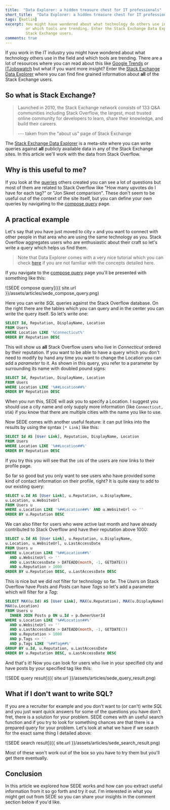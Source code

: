 ```yaml
---
title:  "Data Explorer: a hidden treasure chest for IT professionals"
short_title:  "Data Explorer: a hidden treasure chest for IT professionals"
tags: [kotlin]
excerpt: You might have wondered about what technology do others use in the IT industry 
         or which tools are trending. Enter the Stack Exchange Data Explorer where you can find information about all
         Stack Exchange users.
comments: true
---
```

<div id="tldr">
If you work in the IT industry you might have wondered about what technology others use in the field and which tools are trending.
There are a lot of resources where you can read about this like <a href="https://trends.google.com/trends/">Google Trends</a>
or <a href="https://www.itjobswatch.co.uk">ITJobswatch</a> but what if you want more insight?
Enter the <a href="https://data.stackexchange.com/">Stack Exchange Data Explorer</a> where you can find fine grained information
about <strong>all</strong> of the Stack Exchange users.
</div>

## So what is Stack Exchange?

> Launched in 2010, the Stack Exchange network consists of 133 Q&A communities including Stack Overflow,
> the largest, most trusted online community for developers to learn, share their knowledge, and build their careers.
>
> --- taken from the "about us" page of Stack Exchange

The [Stack Exchange Data Explorer](https://data.stackexchange.com/) is a meta-site where you can write queries against
**all** publicly available data in any of the Stack Exchange sites. In this article we'll work with the data from
Stack Overflow.

## Why is this useful to me?

If you look at the [queries](https://data.stackexchange.com/stackoverflow/queries) others created you can see a lot of
questions but most of them are related to Stack Overflow like "How many upvotes do I have for each tag?" or
"Jon Skeet comparison". These don't seem to be useful out of the context of the site itself, but you can define your
own queries by navigating to the [compose query](https://data.stackexchange.com/stackoverflow/query/new) page.

## A practical example

Let's say that you have just moved to city `x` and you want to connect with other people in that area who are using
the same technology as you. Stack Overflow aggregates users who are enthusiastic about their
craft so let's write a query which helps us find them.

> Note that Data Explorer comes with a very nice tutorial which you can check [here](https://data.stackexchange.com/tutorial)
if you are not familiar with the concepts detailed here.

If you navigate to the [compose query](https://data.stackexchange.com/stackoverflow/query/new) page you'll be presented
with something like this:

![SEDE compose query]({{ site.url }}/assets/articles/sede_compose_query.png)

Here you can write *SQL* queries against the Stack Overflow database. On the right there are the tables which you can
query and in the center you can write the query itself. So let's write one:

```sql
SELECT Id, Reputation, DisplayName, Location
FROM Users
WHERE Location LIKE '%Connecticut%'
ORDER BY Reputation DESC
```

This will show us **all** Stack Overflow users who live in *Connecticut* ordered by their reputation.
If you want to be able to have a query which you don't need to modify by hand any time you want to change the Location
you can add a *parameter* to it. As shown in this query, you refer to a parameter by surrounding its name with doubled
pound signs:

```sql
SELECT Id, Reputation, DisplayName, Location
FROM Users
WHERE Location LIKE '%##Location##%'
ORDER BY Reputation DESC
```

When you run this, SEDE will ask you to specify a Location. I suggest you should use a city name and only supply more
information (like `Connecticut, USA`) if you know that there are multiple cities with the name you like to use.

Now SEDE comes with another useful feature: it can put links into the results by using the syntax `[* Link]` like this:

```sql
SELECT Id AS [User Link], Reputation, DisplayName, Location
FROM Users
WHERE Location LIKE '%##Location##%'
ORDER BY Reputation DESC
```

If you try this you will see that the `id`s of the users are now links to their profile page.

So far so good but you only want to see users who have provided some kind of contact information on their profile, right?
It is quite easy to add to our existing query:

```sql
SELECT u.Id AS [User Link], u.Reputation, u.DisplayName,
u.Location, u.WebsiteUrl
FROM Users u
WHERE u.Location LIKE '%##Location##%' AND u.WebsiteUrl <> ''
ORDER BY u.Reputation DESC
```

We can also filter for users who were active last month and have already contributed to Stack Overflow and have their
reputation above 1000:

```sql
SELECT u.Id AS [User Link], u.Reputation, u.DisplayName,
u.Location, u.WebsiteUrl, u.LastAccessDate
FROM Users u
WHERE u.Location LIKE '%##Location##%'
  AND u.WebsiteUrl <> ''
  AND u.LastAccessDate > DATEADD(month, -1, GETDATE())
  AND u.Reputation > 1000
ORDER BY u.Reputation DESC, u.LastAccessDate DESC
```

This is nice but we did not filter for technology so far. The *User*s on Stack Overflow have *Post*s and *Post*s can
have *Tag*s so let's add a parameter which will filter for a *Tag*:

```sql
SELECT MAX(u.Id) AS [User Link], MAX(u.Reputation), MAX(u.DisplayName),
MAX(u.Location)
FROM Users u
  INNER JOIN Posts p ON u.Id = p.OwnerUserId
WHERE u.Location LIKE '%##Location##%'
  AND u.WebsiteUrl <> ''
  AND u.LastAccessDate > DATEADD(month, -1, GETDATE())
  AND u.Reputation > 1000
  AND p.Tags <> ''
  AND p.Tags LIKE '%##Tag##%'
GROUP BY u.Id, u.Reputation, u.LastAccessDate
ORDER BY u.Reputation DESC, u.LastAccessDate DESC
```

And that's it! Now you can look for users who live in your specified city and have posts by your specified tag like this:

![SEDE query result]({{ site.url }}/assets/articles/sede_query_result.png)

## What if I don't want to write SQL?

If you are a recruiter for example and you don't want to (or can't) write *SQL* and you just want quick answers for
some of the questions you have don't fret, there is a solution for your problem. SEDE comes with an useful search
function and if you try to look for something chances are that there is a prepared query for your problem. Let's look
at what we have if we search for the exact same thing I detailed above:

![SEDE search result]({{ site.url }}/assets/articles/sede_search_result.png)

Most of these won't work out of the box so you have to try them but you'll get there eventually.

## Conclusion

In this article we explored how SEDE works and how can you extract useful information from it so go forth and try it out.
I'm interested in what you might get out from SEDE so you can share your insights in the comment section below if you'd like.
